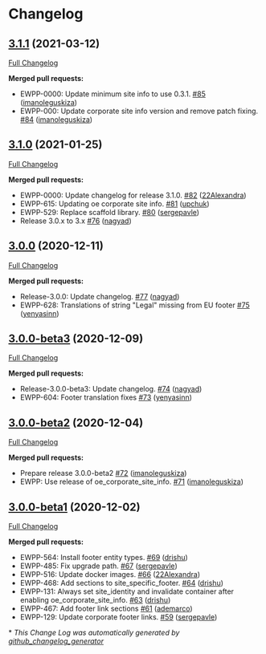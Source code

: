 # Changelog

## [3.1.1](https://github.com/openeuropa/oe_corporate_blocks/tree/3.1.1) (2021-03-12)

[Full Changelog](https://github.com/openeuropa/oe_corporate_blocks/compare/3.1.0...3.1.1)

**Merged pull requests:**

- EWPP-0000: Update minimum site info to use 0.3.1. [\#85](https://github.com/openeuropa/oe_corporate_blocks/pull/85) ([imanoleguskiza](https://github.com/imanoleguskiza))
- EWPP-000: Update corporate site info version and remove patch fixing. [\#84](https://github.com/openeuropa/oe_corporate_blocks/pull/84) ([imanoleguskiza](https://github.com/imanoleguskiza))

## [3.1.0](https://github.com/openeuropa/oe_corporate_blocks/tree/3.1.0) (2021-01-25)

[Full Changelog](https://github.com/openeuropa/oe_corporate_blocks/compare/3.0.0...3.1.0)

**Merged pull requests:**

- EWPP-0000: Update changelog for release 3.1.0. [\#82](https://github.com/openeuropa/oe_corporate_blocks/pull/82) ([22Alexandra](https://github.com/22Alexandra))
- EWPP-615: Updating oe corporate site info. [\#81](https://github.com/openeuropa/oe_corporate_blocks/pull/81) ([upchuk](https://github.com/upchuk))
- EWPP-529: Replace scaffold library. [\#80](https://github.com/openeuropa/oe_corporate_blocks/pull/80) ([sergepavle](https://github.com/sergepavle))
- Release 3.0.x to 3.x [\#76](https://github.com/openeuropa/oe_corporate_blocks/pull/76) ([nagyad](https://github.com/nagyad))

## [3.0.0](https://github.com/openeuropa/oe_corporate_blocks/tree/3.0.0) (2020-12-11)

[Full Changelog](https://github.com/openeuropa/oe_corporate_blocks/compare/3.0.0-beta3...3.0.0)

**Merged pull requests:**

- Release-3.0.0: Update changelog. [\#77](https://github.com/openeuropa/oe_corporate_blocks/pull/77) ([nagyad](https://github.com/nagyad))
- EWPP-628: Translations of string "Legal" missing from EU footer [\#75](https://github.com/openeuropa/oe_corporate_blocks/pull/75) ([yenyasinn](https://github.com/yenyasinn))

## [3.0.0-beta3](https://github.com/openeuropa/oe_corporate_blocks/tree/3.0.0-beta3) (2020-12-09)

[Full Changelog](https://github.com/openeuropa/oe_corporate_blocks/compare/3.0.0-beta2...3.0.0-beta3)

**Merged pull requests:**

- Release-3.0.0-beta3: Update changelog. [\#74](https://github.com/openeuropa/oe_corporate_blocks/pull/74) ([nagyad](https://github.com/nagyad))
- EWPP-604: Footer translation fixes [\#73](https://github.com/openeuropa/oe_corporate_blocks/pull/73) ([yenyasinn](https://github.com/yenyasinn))

## [3.0.0-beta2](https://github.com/openeuropa/oe_corporate_blocks/tree/3.0.0-beta2) (2020-12-04)

[Full Changelog](https://github.com/openeuropa/oe_corporate_blocks/compare/3.0.0-beta1...3.0.0-beta2)

**Merged pull requests:**

- Prepare release 3.0.0-beta2 [\#72](https://github.com/openeuropa/oe_corporate_blocks/pull/72) ([imanoleguskiza](https://github.com/imanoleguskiza))
- EWPP: Use release of oe\_corporate\_site\_info. [\#71](https://github.com/openeuropa/oe_corporate_blocks/pull/71) ([imanoleguskiza](https://github.com/imanoleguskiza))

## [3.0.0-beta1](https://github.com/openeuropa/oe_corporate_blocks/tree/3.0.0-beta1) (2020-12-02)

[Full Changelog](https://github.com/openeuropa/oe_corporate_blocks/compare/2.4.0...3.0.0-beta1)

**Merged pull requests:**

- EWPP-564: Install footer entity types. [\#69](https://github.com/openeuropa/oe_corporate_blocks/pull/69) ([drishu](https://github.com/drishu))
- EWPP-485: Fix upgrade path. [\#67](https://github.com/openeuropa/oe_corporate_blocks/pull/67) ([sergepavle](https://github.com/sergepavle))
- EWPP-516: Update docker images. [\#66](https://github.com/openeuropa/oe_corporate_blocks/pull/66) ([22Alexandra](https://github.com/22Alexandra))
- EWPP-468: Add sections to site\_specific\_footer. [\#64](https://github.com/openeuropa/oe_corporate_blocks/pull/64) ([drishu](https://github.com/drishu))
- EWPP-131: Always set site\_identity and invalidate container after enabling oe\_corporate\_site\_info. [\#63](https://github.com/openeuropa/oe_corporate_blocks/pull/63) ([drishu](https://github.com/drishu))
- EWPP-467: Add footer link sections [\#61](https://github.com/openeuropa/oe_corporate_blocks/pull/61) ([ademarco](https://github.com/ademarco))
- EWPP-129: Update corporate footer links. [\#59](https://github.com/openeuropa/oe_corporate_blocks/pull/59) ([sergepavle](https://github.com/sergepavle))


\* *This Change Log was automatically generated by [github_changelog_generator](https://github.com/skywinder/Github-Changelog-Generator)*
